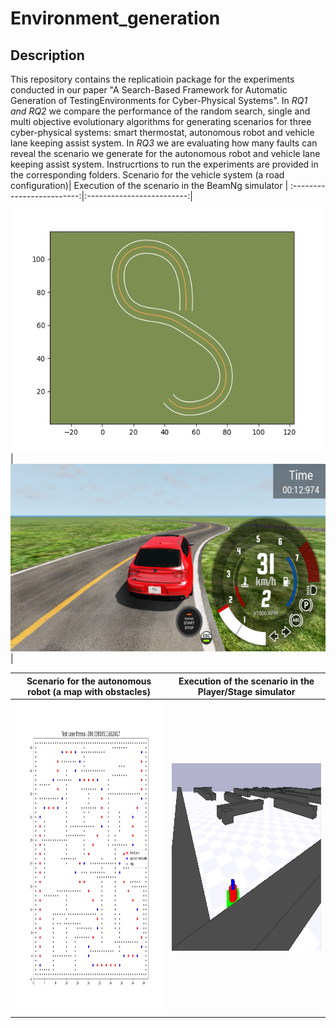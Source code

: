 # Environment_generation
## Description
This repository contains the replicatioin package for the experiments conducted in our paper "A Search-Based Framework for Automatic Generation of TestingEnvironments for Cyber-Physical Systems". 
In *RQ1 and RQ2* we compare the performance of the random search, single and multi objective evolutionary algorithms for generating scenarios for three cyber-physical systems: smart thermostat, autonomous robot and vehicle lane keeping assist system.
In *RQ3* we are evaluating how many faults can reveal the scenario we generate for the autonomous robot and vehicle lane keeping assist system.
Instrucrtions to run the experiments are provided in the corresponding folders.
Scenario for the vehicle system (a road configuration)| Execution of the scenario in the BeamNg simulator | 
:-------------------------:|:-------------------------:|
<img src= "./img/road.jpg" width="600" height="400">  | <img src= "./img/vehicle24.PNG" width="800" height="300"> | 

Scenario for the autonomous robot (a map with obstacles)| Execution of the scenario in the Player/Stage simulator | 
:-------------------------:|:-------------------------:|
<img src= "./img/tc_0.png" width="600" height="500">  | <img src= "./img/robo.PNG" width="600" height="300"> | 
